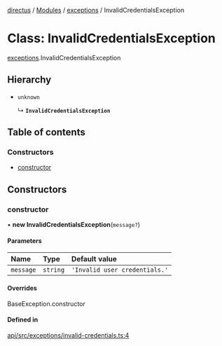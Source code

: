 [directus](../README.md) / [Modules](../modules.md) / [exceptions](../modules/exceptions.md) / InvalidCredentialsException

# Class: InvalidCredentialsException

[exceptions](../modules/exceptions.md).InvalidCredentialsException

## Hierarchy

- `unknown`

  ↳ **`InvalidCredentialsException`**

## Table of contents

### Constructors

- [constructor](exceptions.InvalidCredentialsException.md#constructor)

## Constructors

### constructor

• **new InvalidCredentialsException**(`message?`)

#### Parameters

| Name | Type | Default value |
| :------ | :------ | :------ |
| `message` | `string` | `'Invalid user credentials.'` |

#### Overrides

BaseException.constructor

#### Defined in

[api/src/exceptions/invalid-credentials.ts:4](https://github.com/directus/directus/blob/9368dbd0c/api/src/exceptions/invalid-credentials.ts#L4)
